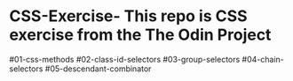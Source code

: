 # CSS-Exercise- This repo is CSS exercise from the The Odin Project
#01-css-methods
#02-class-id-selectors
#03-group-selectors
#04-chain-selectors
#05-descendant-combinator
